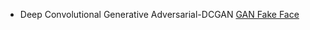 * Deep Convolutional Generative Adversarial-DCGAN
[GAN Fake Face](https://i.pinimg.com/originals/f8/ac/28/f8ac28ae8df799128f2609d79011b045.gif)


